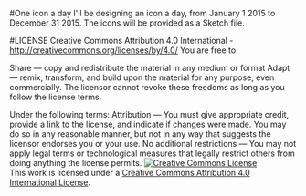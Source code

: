 #One icon a day
I'll be designing an icon a day, from January 1 2015 to December 31 2015. 
The icons will be provided as a Sketch file.

#LICENSE
  Creative Commons Attribution 4.0 International - http://creativecommons.org/licenses/by/4.0/
  You are free to:

  Share — copy and redistribute the material in any medium or format
  Adapt — remix, transform, and build upon the material
  for any purpose, even commercially.
  The licensor cannot revoke these freedoms as long as you follow the license terms.

  Under the following terms:
  Attribution — You must give appropriate credit, provide a link to the license, and indicate if changes were made. You may do so in any reasonable manner, but not in any way that suggests the licensor endorses you or your use.
  No additional restrictions — You may not apply legal terms or technological measures that legally restrict others from doing anything the license permits.
<a rel="license" href="http://creativecommons.org/licenses/by/4.0/"><img alt="Creative Commons License" style="border-width:0" src="https://i.creativecommons.org/l/by/4.0/88x31.png" /></a><br />This work is licensed under a <a rel="license" href="http://creativecommons.org/licenses/by/4.0/">Creative Commons Attribution 4.0 International License</a>.
